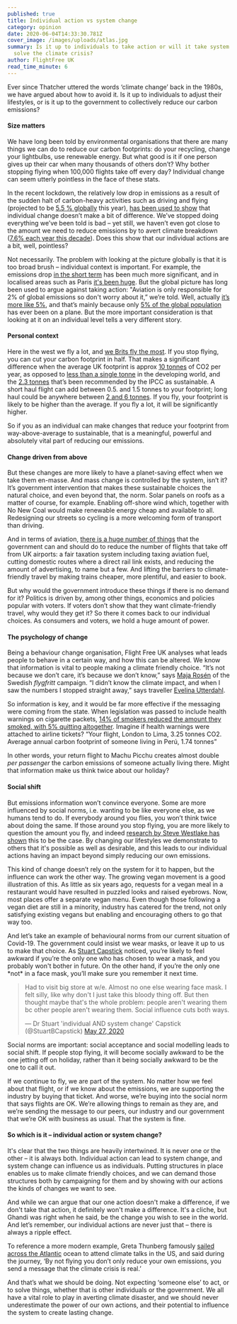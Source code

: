 ```yaml
---
published: true
title: Individual action vs system change
category: opinion
date: 2020-06-04T14:33:30.781Z
cover_image: /images/uploads/atlas.jpg
summary: Is it up to individuals to take action or will it take system change to
  solve the climate crisis?
author: FlightFree UK
read_time_minute: 6
---
```

Ever since Thatcher uttered the words ‘climate change’ back in the 1980s, we have argued about how to avoid it. Is it up to individuals to adjust their lifestyles, or is it up to the government to collectively reduce our carbon emissions?

#### Size matters

We have long been told by environmental organisations that there are many things we can do to reduce our carbon footprints: do your recycling, change your lightbulbs, use renewable energy. But what good is it if one person gives up their car when many thousands of others don’t? Why bother stopping flying when 100,000 flights take off every day? Individual change can seem utterly pointless in the face of these stats.

In the recent lockdown, the relatively low drop in emissions as a result of the sudden halt of carbon-heavy activities such as driving and flying (projected to be [5.5 % globally](https://www.carbonbrief.org/analysis-coronavirus-set-to-cause-largest-ever-annual-fall-in-co2-emissions) this year), [has been used to show](https://grist.org/climate/the-world-is-on-lockdown-so-where-are-all-the-carbon-emissions-coming-from/) that individual change doesn’t make a bit of difference. We’ve stopped doing everything we’ve been told is bad – yet still, we haven’t even got close to the amount we need to reduce emissions by to avert climate breakdown ([7.6% each year this decade](https://www.carbonbrief.org/analysis-coronavirus-set-to-cause-largest-ever-annual-fall-in-co2-emissions)). Does this show that our individual actions are a bit, well, pointless?

Not necessarily. The problem with looking at the picture globally is that it is too broad brush – individual context is important. For example, the emissions drop [in the short term](http://www.climateaction.org/news/global-carbon-emissions-drop-17-due-to-lockdown) has been much more significant, and in localised areas such as Paris [it's been huge](https://www.bbc.co.uk/news/science-environment-52485712). But the global picture has long been used to argue against taking action: "Aviation is only responsible for 2% of global emissions so don't worry about it,” we’re told. Well, actually [it’s more like 5%](https://iopscience.iop.org/article/10.1088/1748-9326/ab5dd7/meta), and that’s mainly because only [5% of the global population](http://afreeride.org/about/) has ever been on a plane. But the more important consideration is that looking at it on an individual level tells a very different story.

#### Personal context

Here in the west we fly a lot, and [we Brits fly the most](https://www.independent.co.uk/travel/news-and-advice/british-travellers-iata-world-air-transport-statistics-a9029366.html). If you stop flying, you can cut your carbon footprint in half. That makes a significant difference when the average UK footprint is approx [10 tonnes](https://www.carbonindependent.org/23.html) of CO2 per year, as opposed to [less than a single tonne](https://www.dw.com/en/the-global-injustice-of-the-climate-crisis-food-insecurity-carbon-emissions-nutrients-a-49966854/a-49966854) in the developing world, and the [2.3 tonnes](https://climatepositions.com/ipcc-report-limiting-global-warming-to-1-5oc-requires-45-co2-reductions-by-2030-compared-to-2010-and-zero-emissions-by-2050-but-which-countries-are-to-reduce-how-much/) that’s been recommended by the IPCC as sustainable. A short haul flight can add between 0.5. and 1.5 tonnes to your footprint; long haul could be anywhere between [2 and 6 tonnes](https://flightemissionmap.org). If you fly, your footprint is likely to be higher than the average. If you fly a lot, it will be significantly higher.

So if you as an individual can make changes that reduce your footprint from way-above-average to sustainable, that is a meaningful, powerful and absolutely vital part of reducing our emissions.

#### Change driven from above

But these changes are more likely to have a planet-saving effect when we take them en-masse. And mass change is controlled by the system, isn’t it? It’s government intervention that makes these sustainable choices the natural choice, and even beyond that, the norm. Solar panels on roofs as a matter of course, for example. Enabling off-shore wind which, together with No New Coal would make renewable energy cheap and available to all. Redesigning our streets so cycling is a more welcoming form of transport than driving.

And in terms of aviation, [there is a huge number of things](https://flightfree.co.uk/post/what-should-the-government-do/) that the government can and should do to reduce the number of flights that take off from UK airports: a fair taxation system including taxing aviation fuel, cutting domestic routes where a direct rail link exists, and reducing the amount of advertising, to name but a few. And lifting the barriers to climate-friendly travel by making trains cheaper, more plentiful, and easier to book.

But why would the government introduce these things if there is no demand for it? Politics is driven by, among other things, economics and policies popular with voters. If voters don’t show that they want climate-friendly travel, why would they get it? So there it comes back to our individual choices. As consumers and voters, we hold a huge amount of power.

#### The psychology of change

Being a behaviour change organisation, Flight Free UK analyses what leads people to behave in a certain way, and how this can be altered. We know that information is vital to people making a climate friendly choice. “It’s not because we don’t care, it’s because we don’t know,” says [Maja Rosén](https://flightfree.co.uk/post/the-best-new-years-resolution-ever/) of the Swedish *flygfritt* campaign. “I didn’t know the climate impact, and when I saw the numbers I stopped straight away,” says traveller [Evelina Utterdahl](https://flightfree.co.uk/post/evelina-utterdahl-earth-wanderess/).

So information is key, and it would be far more effective if the messaging were coming from the state. When legislation was passed to include health warnings on cigarette packets, [14% of smokers reduced the amount they smoked, with 5% quitting altogether](https://pubmed.ncbi.nlm.nih.gov/22706360/). Imagine if health warnings were attached to airline tickets? “Your flight, London to Lima, 3.25 tonnes CO2. Average annual carbon footprint of someone living in Perú, 1.74 tonnes”

In other words, your return flight to Machu Picchu creates almost double *per passenger* the carbon emissions of someone actually living there. Might that information make us think twice about our holiday?

#### Social shift

But emissions information won’t convince everyone. Some are more influenced by social norms, i.e. wanting to be like everyone else, as we humans tend to do. If everybody around you flies, you won’t think twice about doing the same. If those around you stop flying, you are more likely to question the amount you fly, and indeed [research by Steve Westlake has shown](https://theconversation.com/climate-change-yes-your-individual-action-does-make-a-difference-115169) this to be the case. By changing our lifestyles we demonstrate to others that it's possible as well as desirable, and this leads to our individual actions having an impact beyond simply reducing our own emissions.

This kind of change doesn’t rely on the system for it to happen, but the influence can work the other way. The growing vegan movement is a good illustration of this. As little as six years ago, requests for a vegan meal in a restaurant would have resulted in puzzled looks and raised eyebrows. Now, most places offer a separate vegan menu. Even though those following a vegan diet are still in a minority, industry has catered for the trend, not only satisfying existing vegans but enabling and encouraging others to go that way too.

And let’s take an example of behavioural norms from our current situation of Covid-19. The government could insist we wear masks, or leave it up to us to make that choice. As [Stuart Capstick](https://twitter.com/StuartBCapstick) noticed, you’re likely to feel awkward if you’re the only one who has chosen to wear a mask, and you probably won't bother in future. On the other hand, if you’re the only one \*not\* in a face mask, you’ll make sure you remember it next time.

<blockquote class="twitter-tweet"><p lang="en" dir="ltr">Had to visit big store at w/e. Almost no one else wearing face mask. I felt silly, like why don&#39;t I just take this bloody thing off. But then thought maybe that&#39;s the whole problem: people aren&#39;t wearing them bc other people aren&#39;t wearing them. Social influence cuts both ways.</p>&mdash; Dr Stuart &#39;individual AND system change&#39; Capstick (@StuartBCapstick) <a href="https://twitter.com/StuartBCapstick/status/1265628090971172866?ref_src=twsrc%5Etfw">May 27, 2020</a></blockquote> <script async src="https://platform.twitter.com/widgets.js" charset="utf-8"></script>

Social norms are important: social acceptance and social modelling leads to social shift. If people stop flying, it will become socially awkward to be the one jetting off on holiday, rather than it being socially awkward to be the one to call it out.

If we continue to fly, we are part of the system. No matter how we feel about that flight, or if we know about the emissions, we are supporting the industry by buying that ticket. And worse, we’re buying into the social norm that says flights are OK. We’re allowing things to remain as they are, and we’re sending the message to our peers, our industry and our government that we’re OK with business as usual. That the system is fine.

#### So which is it – individual action or system change?

It's clear that the two things are heavily intertwined. It is never one or the other – it is always both. Individual action can lead to system change, and system change can influence us as individuals. Putting structures in place enables us to make climate friendly choices, and we can demand those structures both by campaigning for them and by showing with our actions the kinds of changes we want to see.

And while we can argue that our one action doesn't make a difference, if we don't take that action, it definitely won't make a difference. It's a cliche, but Ghandi was right when he said, be the change you wish to see in the world. And let’s remember, our individual actions are never just that – there is always a ripple effect.

To reference a more modern example, Greta Thunberg famously [sailed across the Atlantic](https://flightfree.co.uk/post/be-more-greta/) ocean to attend climate talks in the US, and said during the journey, ‘By not flying you don’t only reduce your own emissions, you send a message that the climate crisis is real.’ 

And that’s what we should be doing. Not expecting ‘someone else’ to act, or to solve things, whether that is other individuals or the government. We all have a vital role to play in averting climate disaster, and we should never underestimate the power of our own actions, and their potential to influence the system to create lasting change.